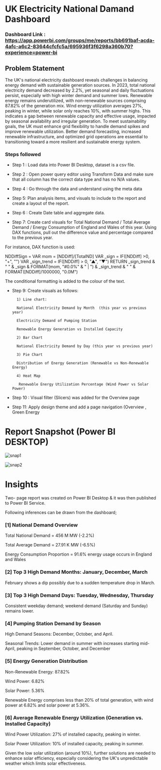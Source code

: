 # UK Electricity National Damand Dashboard 

### Dashboard Link : https://app.powerbi.com/groups/me/reports/bb691baf-acda-4afc-a6c2-83644cfcfc5a/695936f3f6298a360b70?experience=power-bi

## Problem Statement

The UK's national electricity dashboard reveals challenges in balancing energy demand with sustainable generation sources. In 2023, total national electricity demand decreased by 2.2%, yet seasonal and daily fluctuations persist, especially with high winter demand and summer lows. 
Renewable energy remains underutilized, with non-renewable sources comprising 87.82% of the generation mix. Wind energy utilization averages 27%, peaking in winter, while solar only reaches 10%, with summer highs. This indicates a gap between renewable capacity and effective usage, impacted by seasonal availability and irregular generation.
To meet sustainability goals, the UK must enhance grid flexibility to handle demand spikes and improve renewable utilization. Better demand forecasting, increased renewable infrastructure, and optimized grid operations are essential to transitioning toward a more resilient and sustainable energy system.

### Steps followed 

- Step 1 : Load data into Power BI Desktop, dataset is a csv file.
- Step 2 : Open power query editor using Transform Data and make sure that all column has the correct data type and has no N/A values. 
- Step 4 : Go through the data and understand using the meta data
- Step 5:  Plan analysis items, and visuals to include to the report and create a layout of the report. 
- Step 6 : Create Date table and aggregate data. 

- Step 7: Create card visuals for Total National Demand / Total Average Demand / Energy Consumption of England and Wales of this year.  Using DAX functions, pull out the difference value and percentage compared to the previous year. 
 
For instance, DAX function is used: 

NDDiffSign = 
    VAR mom = [NDDiff]/[TotalND]
    VAR _sign = IF([NDDiff] >0, "+", "")
    VAR _sign_trend = IF([NDDiff] > 0, "▲", "▼")
    RETURN
    _sign_trend & " " & _sign & FORMAT(mom, "#0.0%" & " | ") & _sign_trend & " " & FORMAT([NDDiff]/1000000, "0.0M")

The conditional formatting is added to the colour of the text. 

- Step 9: Create visuals as follows: 

        1) Line chart:  

        National Electricity Demand by Month  (this year vs previous year) 

        Electricity Demand of Pumping Station 

        Renewable Energy Generation vs Installed Capacity 

        2) Bar Chart

        National Electricity Demand by Day (this year vs previous year)

        3) Pie Chart 

        Distribution of Energy Generation (Renewable vs Non-Renewable Energy) 

        4) Heat Map 

         Renewable Energy Utilization Percentage (Wind Power vs Solar Power) 

- Step 10 : Visual filter (Slicers) was added for the Overview page 

- Step 11: Apply design theme and add a page navigation (Overview , Green Energy 



 # Report Snapshot (Power BI DESKTOP)

![snap1](https://github.com/user-attachments/assets/b7c856c9-bcc9-40b0-b1a1-04d822ea7347)

![snap2](https://github.com/user-attachments/assets/4f5cbd3f-eb6c-4d3f-ac1f-6aab11bb44c5)

# Insights

Two- page report was created on Power BI Desktop & it was then published to Power BI Service.

Following inferences can be drawn from the dashboard;

### [1] National Demand Overview
Total National Demand = 456 M MW (-2.2%) 

Total Average Demand = 27.91 K MW (-6.5%) 

Energy Consumption Proportion = 91.6% energy usage occurs in England and Wales 

### [2] Top 3 High Demand Months: January, December, March 
February shows a dip possibly due to a sudden temperature drop in March.

### [3] Top 3 High Demand Days: Tuesday, Wednesday, Thursday 
Consistent weekday demand; weekend demand (Saturday and Sunday) remains lower.

### [4] Pumping Station Demand by Season
High Demand Seasons: December, October, and April.

Seasonal Trends: Lower demand in summer with increases starting mid-April, peaking in September, October, and December

### [5] Energy Generation Distribution
Non-Renewable Energy: 87.82%

Wind Power: 6.82% 

Solar Power: 5.36% 

Renewable Energy comprises less than 20% of total generation, with wind power at 6.82% and solar power at 5.36%.

### [6] Average Renewable Energy Utilization (Generation vs. Installed Capacity) 
Wind Power Utilization: 27% of installed capacity, peaking in winter.

Solar Power Utilization: 10% of installed capacity, peaking in summer.

Given the low solar utilization (around 10%), further solutions are needed to enhance solar efficiency, especially considering the UK's unpredictable weather which limits solar effectiveness.
